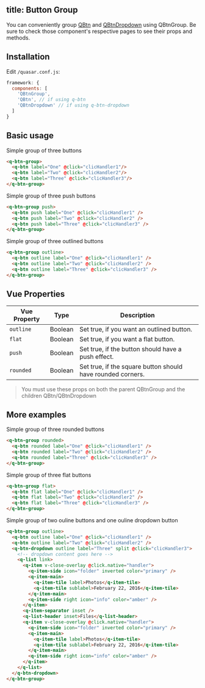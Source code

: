 title: Button Group
---

You can conveniently group [QBtn](/components/button) and [QBtnDropdown](/components/button-dropdown) using QBtnGroup. Be sure to check those component's respective pages to see their props and methods.

## Installation
Edit `/quasar.conf.js`:
```js
framework: {
  components: [
    'QBtnGroup',
    'QBtn', // if using q-btn
    'QBtnDropdown' // if using q-btn-dropdown
  ]
}
```

## Basic usage

Simple group of three buttons

```html
<q-btn-group>
  <q-btn label="One" @click="clicHandler1"/>
  <q-btn label="Two" @click="clicHandler2"/>
  <q-btn label="Three" @click="clicHandler3"/>
</q-btn-group>
```

Simple group of three push buttons

```html
<q-btn-group push>
  <q-btn push label="One" @click="clicHandler1" />
  <q-btn push label="Two" @click="clicHandler2" />
  <q-btn push label="Three" @click="clicHandler3" />
</q-btn-group>
```

Simple group of three outlined buttons

```html
<q-btn-group outline>
  <q-btn outline label="One" @click="clicHandler1" />
  <q-btn outline label="Two" @click="clicHandler2" />
  <q-btn outline label="Three" @click="clicHandler3" />
</q-btn-group>
```

## Vue Properties

| Vue Property | Type    | Description |
| ---          | ---     | --- |
| `outline`    | Boolean | Set true, if you want an outlined button. |
| `flat`       | Boolean | Set true, if you want a flat button. |
| `push`       | Boolean | Set true, if the button should have a push effect. |
| `rounded`    | Boolean | Set true, if the square button should have rounded corners. |

> You must use these props on both the parent QBtnGroup and the children QBtn/QBtnDropdown


## More examples

Simple group of three rounded buttons

```html
<q-btn-group rounded>
  <q-btn rounded label="One" @click="clicHandler1" />
  <q-btn rounded label="Two" @click="clicHandler2" />
  <q-btn rounded label="Three" @click="clicHandler3" />
</q-btn-group>
```

Simple group of three flat buttons

```html
<q-btn-group flat>
  <q-btn flat label="One" @click="clicHandler1" />
  <q-btn flat label="Two" @click="clicHandler2" />
  <q-btn flat label="Three" @click="clicHandler3" />
</q-btn-group>
```

Simple group of two ouline buttons and one ouline dropdown button

```html
<q-btn-group outline>
  <q-btn outline label="One" @click="clicHandler1" />
  <q-btn outline label="Two" @click="clicHandler2" />
  <q-btn-dropdown outline label="Three" split @click="clicHandler3">
    <!-- dropdown content goes here -->
    <q-list link>
      <q-item v-close-overlay @click.native="handler">
        <q-item-side icon="folder" inverted color="primary" />
        <q-item-main>
          <q-item-tile label>Photos</q-item-tile>
          <q-item-tile sublabel>February 22, 2016</q-item-tile>
        </q-item-main>
        <q-item-side right icon="info" color="amber" />
      </q-item>
      <q-item-separator inset />
      <q-list-header inset>Files</q-list-header>
      <q-item v-close-overlay @click.native="handler">
        <q-item-side icon="folder" inverted color="primary" />
        <q-item-main>
          <q-item-tile label>Photos</q-item-tile>
          <q-item-tile sublabel>February 22, 2016</q-item-tile>
        </q-item-main>
        <q-item-side right icon="info" color="amber" />
      </q-item>
    </q-list>
  </q-btn-dropdown>
</q-btn-group>
```